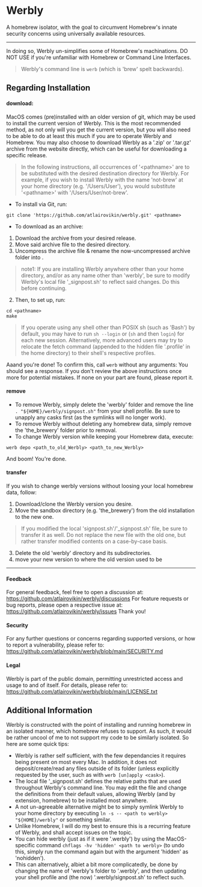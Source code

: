 # Werbly
A homebrew isolator, with the goal to circumvent Homebrew's innate security concerns using universally available resources.

---

In doing so, Werbly un-simplifies some of Homebrew's machinations. DO NOT USE if you're unfamiliar with Homebrew or Command Line Interfaces.

> Werbly's command line is `werb` (which is 'brew' spelt backwards).

## Regarding Installation
#### download:
MacOS comes (pre)installed with an older version of git, which may be used to install the current version of Werbly. This is the most recommended method, as not only will you get the current version, but you will also need to be able to do at least this much if you are to operate Werbly and Homebrew. You may also choose to download Werbly as a '.zip' or '.tar.gz' archive from the website directly, which can be useful for downloading a specific release.

> In the following instructions, all occurrences of '\<pathname>' are to be substituted with the desired destination directory for Werbly. For example, if you wish to install Werbly with the name 'not-brew' at your home directory (e.g. '/Users/User'), you would substitute '\<pathname>' with '/Users/User/not-brew'.

- To install via Git, run:
```
git clone 'https://github.com/atlairovikin/werbly.git' <pathname>
```
- To download as an archive:
 1. Download the archive from your desired release.
 2. Move said archive file to the desired directory.
 3. Uncompress the archive file & rename the now-uncompressed archive folder into .

> note1: If you are installing Werbly anywhere other than your home directory, and/or as any name other than 'werbly', be sure to modify Werbly's local file '_signpost.sh' to reflect said changes. Do this before continuing.

2. Then, to set up, run:
```
cd <pathname>
make
```

>If you operate using any shell other than POSIX sh (such as 'Bash') by default, you may have to run `sh --login` or (`sh` and then `login`) for each new session. Alternatively, more advanced users may try to relocate the fetch command (appended to the hidden file '.profile' in the home directory) to their shell's respective profiles.

Aaand you're done!
To confirm this, call `werb` without any arguments: You should see a response. If you don't review the above instructions once more for potential mistakes. If none on your part are found, please report it.


#### remove
- To remove Werbly, simply delete the 'werbly' folder and remove the line `. "${HOME}/werbly/signpost.sh"` from your shell profile. Be sure to unapply any casks first (as the symlinks will no longer work).
 - To remove Werbly without deleting any homebrew data, simply remove the 'the_brewery' folder prior to removal.
- To change Werbly version while keeping your Homebrew data, execute:
```
werb depo <path_to_old_Werbly> <path_to_new_Werbly>
```
And boom! You're done.


#### transfer
If you wish to change werbly versions without loosing your local homebrew data, follow:

1. Download/clone the Werbly version you desire.
2. Move the sandbox directory (e.g. 'the_brewery') from the old installation to the new one.

> If you modified the local 'signpost.sh'/'_signpost.sh' file, be sure to transfer it as well. Do not replace the new file with the old one, but rather transfer modified contents on a case-by-case basis.

3. Delete the old 'werbly' directory and its subdirectories.
4. move your new version to where the old version used to be

---

#### Feedback
For general feedback, feel free to open a discussion at:
<https://github.com/atlairovikin/werbly/discussions>
For feature requests or bug reports, please open a respective issue at:
<https://github.com/atlairovikin/werbly/issues>
Thank you!

#### Security

For any further questions or concerns regarding supported versions, or how to report a vulnerability, please refer to:
<https://github.com/atlairovikin/werbly/blob/main/SECURITY.md>

#### Legal
Werbly is part of the public domain, permitting unrestricted access and usage to and of itself.
For details, please refer to:
<https://github.com/atlairovikin/werbly/blob/main/LICENSE.txt>


## Additional Information
Werbly is constructed with the point of installing and running homebrew in an isolated manner, which homebrew refuses to support. As such, it would be rather uncool of me to not support my code to be similarly isolated. So here are some quick tips:
- Werbly is rather self sufficient, with the few dependancies it requires being present on most every Mac. In addition, it does not deposit/create/read any files outside of its folder (unless explicitly requested by the user, such as with `werb [un]apply <cask>`).
- The local file '_signpost.sh' defines the relative paths that are used throughout Werbly's command line. You may edit the file and change the definitions from their default values, allowing Werbly (and by extension, homebrew) to be installed most anywhere.
 - A not un-agreeable alternative might be to simply symlink Werbly to your home directory by executing `ln -s -- <path to werbly> "${HOME}/werbly"` or something similar.
 - Unlike Homebrew, I will do my best to ensure this is a recurring feature of Werbly, and shall accept issues on the topic.
- You can hide werbly (just as if it were '.werbly') by using the MacOS-specific command `chflags -hv 'hidden' <path to werbly>` (to undo this, simply run the command again but with the argument 'hidden' as 'nohidden').
 - This can alternatively, albiet a bit more complicatedly, be done by changing the name of 'werbly's folder to '.werbly', and then updating your shell profile and (the now) '.werbly/signpost.sh' to reflect such.

